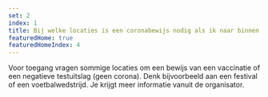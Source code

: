 ```yaml
---
set: 2
index: 1
title: Bij welke locaties is een coronabewijs nodig als ik naar binnen wil?
featuredHome: true
featuredHomeIndex: 4
---
```

Voor toegang vragen sommige locaties om een bewijs van een vaccinatie of een negatieve testuitslag (geen corona). Denk bijvoorbeeld aan een festival of een voetbalwedstrijd. Je krijgt meer informatie vanuit de organisator.
